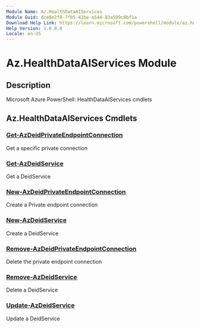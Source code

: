 ```yaml
---
Module Name: Az.HealthDataAIServices
Module Guid: dce0e2f8-7f05-41be-a544-83a509c0bf1a
Download Help Link: https://learn.microsoft.com/powershell/module/az.healthdataaiservices
Help Version: 1.0.0.0
Locale: en-US
---
```


# Az.HealthDataAIServices Module
## Description
Microsoft Azure PowerShell: HealthDataAIServices cmdlets

## Az.HealthDataAIServices Cmdlets
### [Get-AzDeidPrivateEndpointConnection](Get-AzDeidPrivateEndpointConnection.md)
Get a specific private connection

### [Get-AzDeidService](Get-AzDeidService.md)
Get a DeidService

### [New-AzDeidPrivateEndpointConnection](New-AzDeidPrivateEndpointConnection.md)
Create a Private endpoint connection

### [New-AzDeidService](New-AzDeidService.md)
Create a DeidService

### [Remove-AzDeidPrivateEndpointConnection](Remove-AzDeidPrivateEndpointConnection.md)
Delete the private endpoint connection

### [Remove-AzDeidService](Remove-AzDeidService.md)
Delete a DeidService

### [Update-AzDeidService](Update-AzDeidService.md)
Update a DeidService

